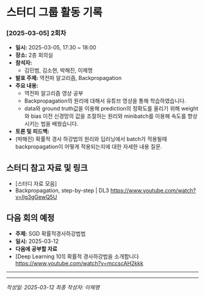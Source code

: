 # 스터디 그룹 활동 기록

### [2025-03-05] 2회차

-   **일시:** 2025-03-05, 17:30 ~ 18:00
-   **장소:** 2층 회의실
-   **참석자:**
    -   김민범, 김소현, 박해진, 이제명
-   **발표 주제:** 역전파 알고리즘, Backpropagation
-   **주요 내용:**
    -   역전파 알고리즘 영상 공부
    -   Backpropagation의 원리에 대해서 유튜브 영상을 통해 학습하였습니다.
    -   data와 ground truth값을 이용해 prediction의 정확도를 올리기 위해 weight와 bias 이전 신경망의 값을 조절하는 원리와 minibatch를 이용해 속도를 향상시키는 법을 배웠습니다.
-   **토론 및 피드백:**
-   (박해진) 확률적 경사 하강법의 원리와 딥러닝에서 batch가 적용될때 backpropagation이 어떻게 적용되는지에 대한 자세한 내용 질문.

## 스터디 참고 자료 및 링크

-   [스터디 자료 모음]
-   Backpropagation, step-by-step | DL3 https://www.youtube.com/watch?v=Ilg3gGewQ5U

## 다음 회의 예정

-   **주제:** SGD 확률적경사하강법법
-   **일시:** 2025-03-12
-   **다음에 공부할 자료**
-   [Deep Learning 101] 확률적 경사하강법을 소개합니다 https://www.youtube.com/watch?v=mccscAH2kkk

---

---

_작성일: 2025-03-12_
_최종 작성자: 이제명_
